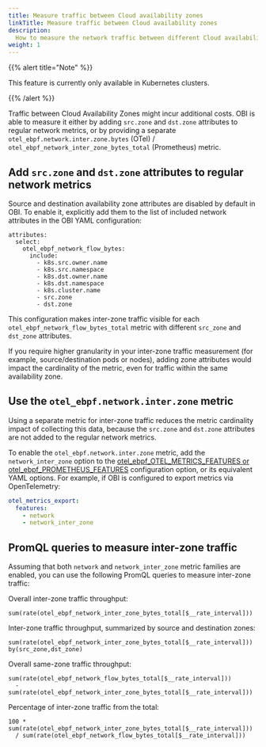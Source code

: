 ```yaml
---
title: Measure traffic between Cloud availability zones
linkTitle: Measure traffic between Cloud availability zones
description:
  How to measure the network traffic between different Cloud availability zones
weight: 1
---
```


{{% alert title="Note" %}}

This feature is currently only available in Kubernetes clusters.

{{% /alert %}}

Traffic between Cloud Availability Zones might incur additional costs. OBI is
able to measure it either by adding `src.zone` and `dst.zone` attributes to
regular network metrics, or by providing a separate
`otel_ebpf.network.inter.zone.bytes` (OTel) /
`otel_ebpf_network_inter_zone_bytes_total` (Prometheus) metric.

## Add `src.zone` and `dst.zone` attributes to regular network metrics

Source and destination availability zone attributes are disabled by default in
OBI. To enable it, explicitly add them to the list of included network
attributes in the OBI YAML configuration:

```
attributes:
  select:
    otel_ebpf_network_flow_bytes:
      include:
        - k8s.src.owner.name
        - k8s.src.namespace
        - k8s.dst.owner.name
        - k8s.dst.namespace
        - k8s.cluster.name
        - src.zone
        - dst.zone
```

This configuration makes inter-zone traffic visible for each
`otel_ebpf_network_flow_bytes_total` metric with different `src_zone` and
`dst_zone` attributes.

If you require higher granularity in your inter-zone traffic measurement (for
example, source/destination pods or nodes), adding zone attributes would impact
the cardinality of the metric, even for traffic within the same availability
zone.

## Use the `otel_ebpf.network.inter.zone` metric

Using a separate metric for inter-zone traffic reduces the metric cardinality
impact of collecting this data, because the `src.zone` and `dst.zone` attributes
are not added to the regular network metrics.

To enable the `otel_ebpf.network.inter.zone` metric, add the
`network_inter_zone` option to the
[otel_ebpf_OTEL_METRICS_FEATURES or otel_ebpf_PROMETHEUS_FEATURES](../../configure/export-data/)
configuration option, or its equivalent YAML options. For example, if OBI is
configured to export metrics via OpenTelemetry:

```yaml
otel_metrics_export:
  features:
    - network
    - network_inter_zone
```

## PromQL queries to measure inter-zone traffic

Assuming that both `network` and `network_inter_zone` metric families are
enabled, you can use the following PromQL queries to measure inter-zone traffic:

Overall inter-zone traffic throughput:

```promql
sum(rate(otel_ebpf_network_inter_zone_bytes_total[$__rate_interval]))
```

Inter-zone traffic throughput, summarized by source and destination zones:

```promql
sum(rate(otel_ebpf_network_inter_zone_bytes_total[$__rate_interval])) by(src_zone,dst_zone)
```

Overall same-zone traffic throughput:

```promql
sum(rate(otel_ebpf_network_flow_bytes_total[$__rate_interval]))
  - sum(rate(otel_ebpf_network_inter_zone_bytes_total[$__rate_interval]))
```

Percentage of inter-zone traffic from the total:

```promql
100 * sum(rate(otel_ebpf_network_inter_zone_bytes_total[$__rate_interval]))
  / sum(rate(otel_ebpf_network_flow_bytes_total[$__rate_interval]))
```
